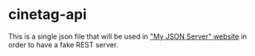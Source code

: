 # cinetag-api

This is a single json file that will be used in ["My JSON Server" website](https://my-json-server.typicode.com) in order to have a fake REST server.
